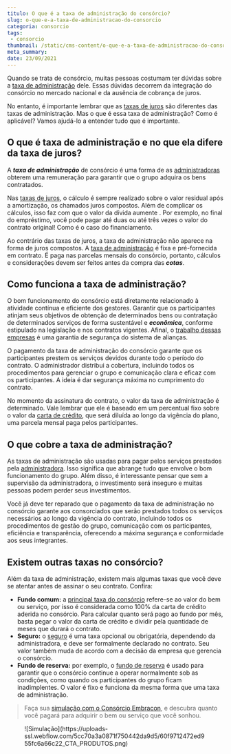 ```yaml
---
titulo: O que é a taxa de administração do consórcio?
slug: o-que-e-a-taxa-de-administracao-do-consorcio
categoria: consorcio
tags:
 - consorcio
thumbnail: /static/cms-content/o-que-e-a-taxa-de-administracao-do-consorcio.jpg
meta_summary: 
date: 23/09/2021
---
```

Quando se trata de consórcio, muitas pessoas costumam ter dúvidas sobre a [taxa de administração](https://www.embracon.com.br/conhecaoconsorcio/o-que-e-taxa-de-administracao) dele. Essas dúvidas decorrem da integração do consórcio no mercado nacional e da ausência de cobrança de juros.

No entanto, é importante lembrar que as [taxas de juros](https://www.embracon.com.br/blog/parcela-de-consorcio-tem-juros) são diferentes das taxas de administração. Mas o que é essa taxa de administração? Como é aplicável? Vamos ajudá-lo a entender tudo que é importante.

O que é taxa de administração e no que ela difere da taxa de juros? 
--------------------------------------------------------------------

A ***taxa de administração*** de consórcio é uma forma de as [administradoras](https://www.embracon.com.br/conhecaoconsorcio/o-que-e-uma-administradora-de-consorcio) obterem uma remuneração para garantir que o grupo adquira os bens contratados.

Nas [taxas de juros](https://www.embracon.com.br/blog/como-os-juros-afetam-a-sua-vida), o cálculo é sempre realizado sobre o valor residual após a amortização, os chamados juros compostos. Além de complicar os cálculos, isso faz com que o valor da dívida aumente . Por exemplo, no final do empréstimo, você pode pagar até duas ou até três vezes o valor do contrato original! Como é o caso do financiamento.

Ao contrário das taxas de juros, a taxa de administração não aparece na forma de juros compostos. A [taxa de administração](https://www.embracon.com.br/blog/como-funciona-a-taxa-de-administracao-de-um-consorcio) é fixa e pré-fornecida em contrato. É paga nas parcelas mensais do consórcio, portanto, cálculos e considerações devem ser feitos antes da compra das ***cotas***.

Como funciona a taxa de administração? 
---------------------------------------

O bom funcionamento do consórcio está diretamente relacionado à atividade contínua e eficiente dos gestores. Garantir que os participantes atinjam seus objetivos de obtenção de determinados bens ou contratação de determinados serviços de forma sustentável e ***econômica***, conforme estipulado na legislação e nos contratos vigentes. Afinal, o [trabalho dessas empresas](https://www.embracon.com.br/blog/como-escolher-uma-administradora-de-consorcio) é uma garantia de segurança do sistema de alianças.

O pagamento da taxa de administração do consórcio garante que os participantes prestem os serviços devidos durante todo o período do contrato. O administrador distribui a cobertura, incluindo todos os procedimentos para gerenciar o grupo e comunicação clara e eficaz com os participantes. A ideia é dar segurança máxima no cumprimento do contrato.

No momento da assinatura do contrato, o valor da taxa de administração é determinado. Vale lembrar que ele é baseado em um percentual fixo sobre o valor da [carta de crédito](https://www.embracon.com.br/blog/sou-obrigado-a-usar-todo-o-valor-da-carta-de-credito), que será diluída ao longo da vigência do plano, uma parcela mensal paga pelos participantes.

O que cobre a taxa de administração? 
-------------------------------------

As taxas de administração são usadas para pagar pelos serviços prestados pela [administradora](https://www.embracon.com.br/blog/como-escolher-uma-administradora-de-consorcio). Isso significa que abrange tudo que envolve o bom funcionamento do grupo. Além disso, é interessante pensar que sem a supervisão da administradora, o investimento será inseguro e muitas pessoas podem perder seus investimentos.

Você já deve ter reparado que o pagamento da taxa de administração no consórcio garante aos consorciados que serão prestados todos os serviços necessários ao longo da vigência do contrato, incluindo todos os procedimentos de gestão do grupo, comunicação com os participantes, eficiência e transparência, oferecendo a máxima segurança e conformidade aos seus integrantes.

Existem outras taxas no consórcio? 
-----------------------------------

Além da taxa de administração, existem mais algumas taxas que você deve se atentar antes de assinar o seu contrato. Confira:

- **Fundo comum:** a [principal taxa do consórcio](https://www.embracon.com.br/blog/o-que-e-o-fundo-comum-no-consorcio) refere-se ao valor do bem ou serviço, por isso é considerada como 100% da carta de crédito aderida no consórcio. Para calcular quanto será pago ao fundo por mês, basta pegar o valor da carta de crédito e dividir pela quantidade de meses que durará o contrato.
- **Seguro:** o [seguro](https://www.embracon.com.br/blog/seguro-de-consorcio-quando-vale-a-pena) é uma taxa opcional ou obrigatória, dependendo da administradora, e deve ser formalmente declarado no contrato. Seu valor também muda de acordo com a decisão da empresa que gerencia o consórcio.
- **Fundo de reserva:** por exemplo, o [fundo de reserva](https://www.embracon.com.br/blog/entenda-como-funciona-a-devolucao-do-fundo-de-reserva) é usado para garantir que o consórcio continue a operar normalmente sob as condições, como quando os participantes do grupo ficam inadimplentes. O valor é fixo e funciona da mesma forma que uma taxa de administração.

> Faça sua [simulação com o Consórcio Embracon](https://www.embracon.com.br/consorcio/?utm_source=blog&utm_medium=referral&utm_content=), e descubra quanto você pagará para adquirir o bem ou serviço que você sonhou.

<figure class="w-richtext-figure-type-image w-richtext-align-center"><div>![Simulação](https://uploads-ssl.webflow.com/5cc70a3a0871f750442da9d5/60f9712472ed955fc6a66c22_CTA_PRODUTOS.png)</div></figure>

